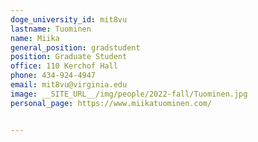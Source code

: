 ```yaml
---
doge_university_id: mit8vu
lastname: Tuominen
name: Miika 
general_position: gradstudent
position: Graduate Student
office: 110 Kerchof Hall
phone: 434-924-4947
email: mit8vu@virginia.edu
image: __SITE_URL__/img/people/2022-fall/Tuominen.jpg 
personal_page: https://www.miikatuominen.com/


---
```

